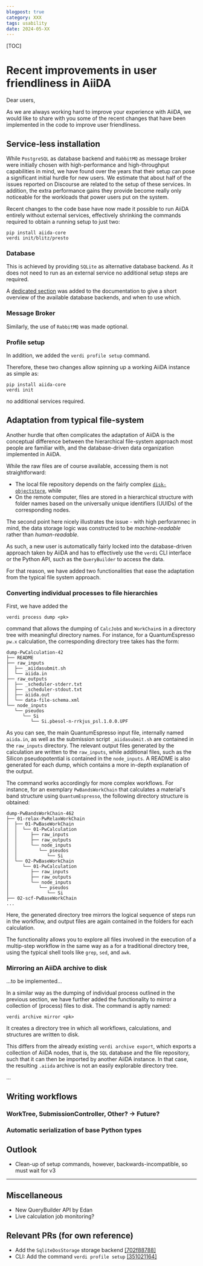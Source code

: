 ```yaml
---
blogpost: true
category: XXX
tags: usability
date: 2024-05-XX
---
```


[TOC]

# Recent improvements in user friendliness in AiiDA

Dear users,

As we are always working hard to improve your experience with AiiDA, we would like to share with you some of the recent changes that have been implemented in the code to improve user friendliness.

## Service-less installation

While `PostgreSQL` as database backend and `RabbitMQ` as message broker were initially chosen with high-performance and high-throughput capabilities in mind, we have found over the years that their setup can pose a significant initial hurdle for new users. We estimate that about half of the issues reported on Discourse are related to the setup of these services. In addition, the extra performance gains they provide become really only noticeable for the workloads that power users put on the system.

Recent changes to the code base have now made it possible to run AiiDA entirely without external services, effectively shrinking the commands required to obtain a running setup to just two:

```shell=
pip install aiida-core
verdi init/blitz/presto
```

### Database

This is achieved by providing `SQLite` as alternative database backend. As it does not need to run as an external service no additional setup steps are required.

A [dedicated section](https://aiida.readthedocs.io/projects/aiida-core/en/v2.5.0/topics/storage.html) was added to the documentation to give a short overview of the available database backends, and when to use which.

### Message Broker

Similarly, the use of `RabbitMQ` was made optional.

### Profile setup

In addition, we added the `verdi profile setup` command.

Therefore, these two changes allow spinning up a working AiiDA instance as simple as:

```shell
pip install aiida-core
verdi init
```

no additional services required.

## Adaptation from typical file-system

Another hurdle that often complicates the adaptation of AiiDA is the conceptual difference between the hierarchical file-system approach most people are familiar with, and the database-driven data organization implemented in AiiDA.

While the raw files are of course available, accessing them is not straightforward:
- The local file repository depends on the fairly complex [`disk-objectstore`](https://github.com/aiidateam/disk-objectstore), while
- On the remote computer, files are stored in a hierarchical structure with folder names based on the universally unique identifiers (UUIDs) of the corresponding nodes.

The second point here nicely illustrates the issue - with high perforamnec in mind, the data storage logic was constructed to be *machine-readable* rather than *human-readable*.

As such, a new user is automatically fairly locked into the database-driven approach taken by AiiDA and has to effectively use the `verdi` CLI interface or the Python API, such as the `QueryBuilder` to access the data.

For that reason, we have added two functionalities that ease the adaptation from the typical file system approach.

### Converting individual processes to file hierarchies

First, we have added the

```shell
verdi process dump <pk>
```

command that allows the dumping of `CalcJob`s and `WorkChain`s in a directory tree with meaningful directory names. For instance, for a QuantumEspresso `pw.x` calculation, the corresponding directory tree takes has the form:

```shell
dump-PwCalculation-42
├── README
├── raw_inputs
│  ├── _aiidasubmit.sh
│  └── aiida.in
├── raw_outputs
│  ├── _scheduler-stderr.txt
│  ├── _scheduler-stdout.txt
│  ├── aiida.out
│  └── data-file-schema.xml
└── node_inputs
   └── pseudos
      └── Si
         └── Si.pbesol-n-rrkjus_psl.1.0.0.UPF
```

As you can see, the main QuantumEspresso input file, internally named `aiida.in`, as well as the submission script `_aiidasubmit.sh` are contained in the `raw_inputs` directory. The relevant output files generated by the calculation are written to the `raw_inputs`, while additional files, such as the Silicon pseudopotential is contained in the `node_inputs`. A README is also generated for each dump, which contains a more in-depth explanation of the output.

The command works accordingly for more complex workflows. For instance, for an exemplary `PwBandsWorkChain` that calculates a material's band structure using `QuantumEspresso`, the following directory structure is obtained:

```shell
dump-PwBandsWorkChain-462
├── 01-relax-PwRelaxWorkChain
│  ├── 01-PwBaseWorkChain
│  │  └── 01-PwCalculation
│  │     ├── raw_inputs
│  │     ├── raw_outputs
│  │     └── node_inputs
│  │        └── pseudos
│  │           └── Si
│  └── 02-PwBaseWorkChain
│     └── 01-PwCalculation
│        ├── raw_inputs
│        ├── raw_outputs
│        └── node_inputs
│           └── pseudos
│              └── Si
├── 02-scf-PwBaseWorkChain
...
```

Here, the generated directory tree mirrors the logical sequence of steps run in the workflow, and output files are again contained in the folders for each calculation.

The functionality allows you to explore all files involved in the execution of a multip-step workflow in the same way as a for a traditional directory tree, using the typical shell tools like `grep`, `sed`, and `awk`.

### Mirroring an AiiDA archive to disk

...to be implemented...

In a similar way as the dumping of individual process outlined in the previous section, we have further added the functionality to mirror a collection of (process) files to disk. The command is aptly named:

```shell
verdi archive mirror <pk>
```

It creates a directory tree in which all workflows, calculations, and structures are written to disk.

This differs from the already existing `verdi archive export`, which exports a collection of AiiDA nodes, that is, the `SQL` database and the file repository, such that it can then be imported by another AiiDA instance. In that case, the resulting `.aiida` archive is not an easily explorable directory tree.

...

## Writing workflows

### WorkTree, SubmissionController, Other? -> Future?

### Automatic serialization of base Python types


## Outlook

- Clean-up of setup commands, however, backwards-incompatible, so must wait for v3

---

## Miscellaneous

- New QueryBuilder API by Edan
- Live calculation job monitoring?

## Relevant PRs (for own reference)

- Add the `SqliteDosStorage` storage backend [[702f88788]](https://github.com/aiidateam/aiida-core/commit/702f8878829b8e2a65d81623cc2238eb40791bc6)
- CLI: Add the command `verdi profile setup` [[351021164]](https://github.com/aiidateam/aiida-core/commit/351021164d00aa3a2a78b5b6e43e8a87a8553151)